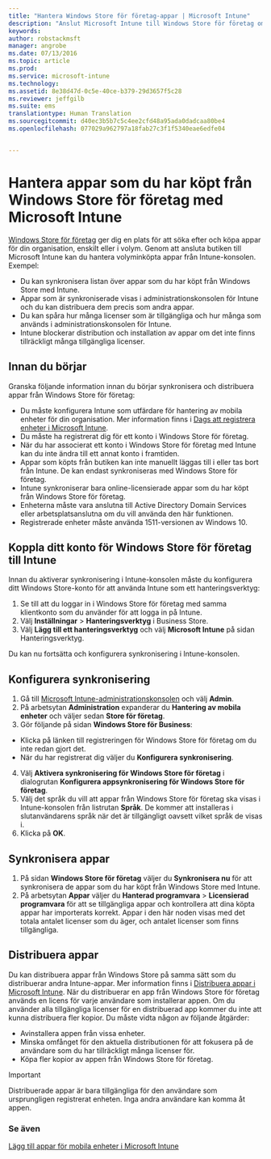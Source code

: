 ```yaml
---
title: "Hantera Windows Store för företag-appar | Microsoft Intune"
description: "Anslut Microsoft Intune till Windows Store för företag om du vill hantera och distribuera volyminköpsappar från Intune-konsolen"
keywords: 
author: robstackmsft
manager: angrobe
ms.date: 07/13/2016
ms.topic: article
ms.prod: 
ms.service: microsoft-intune
ms.technology: 
ms.assetid: 8e38d47d-0c5e-40ce-b379-29d3657f5c28
ms.reviewer: jeffgilb
ms.suite: ems
translationtype: Human Translation
ms.sourcegitcommit: d40ec3b5b7c5c4ee2cfd48a95ada0dadcaa80be4
ms.openlocfilehash: 077029a962797a18fab27c3f1f5340eae6edfe04


---
```


# Hantera appar som du har köpt från Windows Store för företag med Microsoft Intune
[Windows Store för företag](https://www.microsoft.com/business-store) ger dig en plats för att söka efter och köpa appar för din organisation, enskilt eller i volym. Genom att ansluta butiken till Microsoft Intune kan du hantera volyminköpta appar från Intune-konsolen. Exempel:
* Du kan synkronisera listan över appar som du har köpt från Windows Store med Intune.
* Appar som är synkroniserade visas i administrationskonsolen för Intune och du kan distribuera dem precis som andra appar.
* Du kan spåra hur många licenser som är tillgängliga och hur många som används i administrationskonsolen för Intune.
* Intune blockerar distribution och installation av appar om det inte finns tillräckligt många tillgängliga licenser.

## Innan du börjar
Granska följande information innan du börjar synkronisera och distribuera appar från Windows Store för företag:
* Du måste konfigurera Intune som utfärdare för hantering av mobila enheter för din organisation. Mer information finns i [Dags att registrera enheter i Microsoft Intune](get-ready-to-enroll-devices-in-microsoft-intune.md).
* Du måste ha registrerat dig för ett konto i Windows Store för företag.
* När du har associerat ett konto i Windows Store för företag med Intune kan du inte ändra till ett annat konto i framtiden.
* Appar som köpts från butiken kan inte manuellt läggas till i eller tas bort från Intune. De kan endast synkroniseras med Windows Store för företag.
* Intune synkroniserar bara online-licensierade appar som du har köpt från Windows Store för företag.
* Enheterna måste vara anslutna till Active Directory Domain Services eller arbetsplatsanslutna om du vill använda den här funktionen.
* Registrerade enheter måste använda 1511-versionen av Windows 10.

## Koppla ditt konto för Windows Store för företag till Intune
Innan du aktiverar synkronisering i Intune-konsolen måste du konfigurera ditt Windows Store-konto för att använda Intune som ett hanteringsverktyg:
1. Se till att du loggar in i Windows Store för företag med samma klientkonto som du använder för att logga in på Intune.
2. Välj **Inställningar** > **Hanteringsverktyg** i Business Store.
3. Välj **Lägg till ett hanteringsverktyg** och välj **Microsoft Intune** på sidan Hanteringsverktyg.

Du kan nu fortsätta och konfigurera synkronisering i Intune-konsolen.

## Konfigurera synkronisering

1. Gå till [Microsoft Intune-administrationskonsolen](https://manage.microsoft.com) och välj **Admin**.
2. På arbetsytan **Administration** expanderar du **Hantering av mobila enheter** och väljer sedan **Store för företag**.
3. Gör följande på sidan **Windows Store för Business**:
 * Klicka på länken till registreringen för Windows Store för företag om du inte redan gjort det.
 * När du har registrerat dig väljer du **Konfigurera synkronisering**.
4. Välj **Aktivera synkronisering för Windows Store för företag** i dialogrutan **Konfigurera appsynkronisering för Windows Store för företag**.
5. Välj det språk du vill att appar från Windows Store för företag ska visas i Intune-konsolen från listrutan **Språk**. De kommer att installeras i slutanvändarens språk när det är tillgängligt oavsett vilket språk de visas i.
6. Klicka på **OK**.

## Synkronisera appar

1. På sidan **Windows Store för företag** väljer du **Synkronisera nu** för att synkronisera de appar som du har köpt från Windows Store med Intune.
2. På arbetsytan **Appar** väljer du **Hanterad programvara** > **Licensierad programvara** för att se tillgängliga appar och kontrollera att dina köpta appar har importerats korrekt. Appar i den här noden visas med det totala antalet licenser som du äger, och antalet licenser som finns tillgängliga.

## Distribuera appar

Du kan distribuera appar från Windows Store på samma sätt som du distribuerar andra Intune-appar. Mer information finns i [Distribuera appar i Microsoft Intune](deploy-apps-in-microsoft-intune.md).
När du distribuerar en app från Windows Store för företag används en licens för varje användare som installerar appen. Om du använder alla tillgängliga licenser för en distribuerad app kommer du inte att kunna distribuera fler kopior. Du måste vidta någon av följande åtgärder:
* Avinstallera appen från vissa enheter.
* Minska omfånget för den aktuella distributionen för att fokusera på de användare som du har tillräckligt många licenser för.
* Köpa fler kopior av appen från Windows Store för företag.

> [!Important]
> Distribuerade appar är bara tillgängliga för den användare som ursprungligen registrerat enheten. Inga andra användare kan komma åt appen.


### Se även
[Lägg till appar för mobila enheter i Microsoft Intune](add-apps-for-mobile-devices-in-microsoft-intune.md)



<!--HONumber=Aug16_HO1-->



